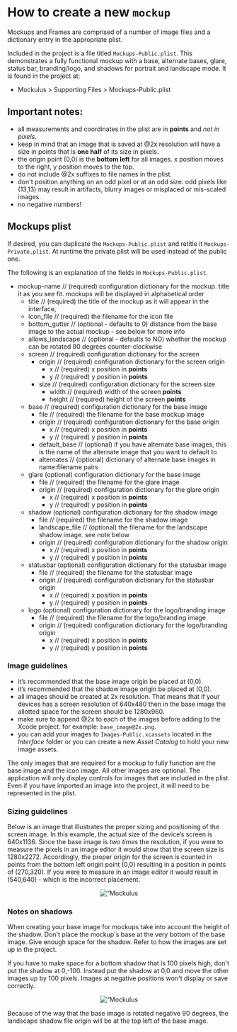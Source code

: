 
# How to create a new `mockup`

Mockups and Frames are comprised of a number of image files and a dictionary entry in the appropriate plist.

Included in the project is a file titled `Mockups-Public.plist`.  This demonstrates a fully functional mockup with a base, alternate bases, glare, status bar, branding/logo, and shadows for portrait and landscape mode. It is found in the project at:

* Mockulus >  Supporting Files > Mockups-Public.plist

## Important notes:
* all measurements and coordinates in the plist are in **points** and *not in pixels*.
* keep in mind that an image that is saved at @2x resolution will have a size in points that is **one half** of its size in pixels.
* the origin point (0,0) is the **bottom left** for all images.  x position moves to the right, y position moves to the top.
* do not include @2x suffixes to file names in the plist.
* don't position anything on an odd pixel or at an odd size.  odd pixels like (13,13) may result in artifacts, blurry images or misplaced or mis-scaled  images.
* no negative numbers!


## Mockups plist

If desired, you can duplicate the `Mockups-Public.plist` and retitle it `Mockups-Private.plist`.  At runtime the private plist will be used instead of the public one.

The following is an explanation of the fields in `Mockups-Public.plist`.  

* mockup-name // (required) configuration dictionary for the mockup.  title it as you see fit.  mockups will be displayed in alphabetical order
  * title // (required) the title of the mockup as it will appear in the interface,
  * icon_file // (required) the filename for the icon file
  * bottom_gutter // (optional - defaults to 0) distance from the base image to the actual mockup - see below for more info
  * allows_landscape // (optional - defaults to NO) whether the mockup can be rotated 90 degrees counter-clockwise
  * screen // (required) configuration dictionary for the screen
    * origin // (required) configuration dictionary for the screen origin
      * x // (required) x position in **points**
      * y // (required) y position in **points**
    * size // (required) configuration dictionary for the screen size
      * width // (required) width of the screen **points**
      * height // (required) height of the screen **points**
  * base // (required) configuration dictionary for the base image
    * file // (required) the filename for the base mockup image
    * origin // (required) configuration dictionary for the base origin
      * x // (required) x position in **points**
      * y // (required) y position in **points**
    * default_base // (optional) if you have alternate base images, this is the name of the alternate image that you want to default to
    * alternates // (optional) dictionary of alternate base images in name:filename pairs
  * glare (optional) configuration dictionary for the base image
    * file // (required) the filename for the glare image
    * origin // (required) configuration dictionary for the glare origin
      * x // (required) x position in **points**
      * y // (required) y position in **points**
  * shadow (optional) configuration dictionary for the shadow image
    * file // (required) the filename for the shadow image
    * landscape_file // (optional) the filename for the landscape shadow image. see note below
    * origin // (required) configuration dictionary for the shadow origin
      * x // (required) x position in **points**
      * y // (required) y position in **points**
  * statusbar (optional) configuration dictionary for the statusbar image
    * file // (required) the filename for the statusbar image
    * origin // (required) configuration dictionary for the statusbar origin
      * x // (required) x position in **points**
      * y // (required) y position in **points**
  * logo (optional) configuration dictionary for the logo/branding image
    * file // (required) the filename for the logo/branding image
    * origin // (required) configuration dictionary for the logo/branding origin
      * x // (required) x position in **points**
      * y // (required) y position in **points**

### Image guidelines
* it’s recommended that the base image origin be placed at (0,0).
* it’s recommended that the shadow image origin be placed at (0,0).
* all images should be created at 2x resolution.  That means that if your devices has a screen resolution of 640x480 then in the base image the allotted space for the screen should be 1280x960.
* make sure to append @2x to each of the images before adding to the Xcode project.  for example: `base_image@2x.png`.
* you can add your images to `Images-Public.xcassets` located in the *Interface* folder or you can create a new *Asset Catalog* to hold your new image assets.

The only images that are required for a mockup to fully function are the base image and the icon image.  All other images are optional.  The application will only display controls for images that are included in the plist. Even if you have imported an image into the project, it will need to be represented in the plist.

### Sizing guidelines

Below is an image that illustrates the proper sizing and positioning of the screen image.  In this example, the actual size of the device’s screen is 640x1136. Since the base image is *two times* the resolution, if you were to measure the pixels in an image editor it would show that the screen size is 1280x2272.  Accordingly, the proper origin for the screen is counted in points from the bottom left origin point (0,0) resulting in a position in points of (270,320).  If you were to measure in an image editor it would result in (540,640) - which is the incorrect placement.

<p align="center" >
  <img src="https://raw.github.com/Omgitsu/mockulus/Docs/assets/phone-measurements.png" alt=“Mockulus Phone Measurements” title="Mockulus Phone Measurements">
</p>


### Notes on shadows

When creating your base image for mockups take into account the height of the shadow.  Don't place the mockup's base at the very bottom of the base image.  Give enough space for the shadow.  Refer to how the images are set up in the project.

If you have to make space for a bottom shadow that is 100 pixels high, don't put the shadow at 0,-100.  Instead put the shadow at 0,0 and move the other images up by 100 pixels.  Images at negative positions won't display or save correctly.

<p align="center" >
  <img src="https://raw.github.com/Omgitsu/mockulus/Docs/assets/shadow-guideline.png" alt=“Mockulus Shadow Measurements” title="Mockulus Shadow Measurements">
</p>

Because of the way that the base image is rotated negative 90 degrees, the landscape shadow file origin will be at the top left of the base image.  
